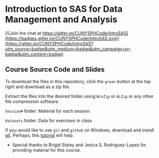 # Introduction to SAS for Data Management and Analysis

[![Join the chat at https://gitter.im/CUNYSPHCode/IntroSAS](https://badges.gitter.im/CUNYSPHCode/IntroSAS.svg)](https://gitter.im/CUNYSPHCode/IntroSAS?utm_source=badge&utm_medium=badge&utm_campaign=pr-badge&utm_content=badge)

## Course Source Code and Slides

To download the files in this repository, click the `green` button at the top right and download as a zip file.

Extract the files into the desired folder using `WinZip` or `ALZip` or any other file compression software.

`Session#` folder: Material for each session

`datasets` folder: Data for exercises in class

If you would like to use `git` and `github` on Windows, download and install
[git](https://git-scm.com/download/win).
Perhaps, this [tutorial](https://try.github.io) will help.

* Special thanks to Brigid Staley and Jesica S. Rodriguez-Lopez for providing
  material for this course.


